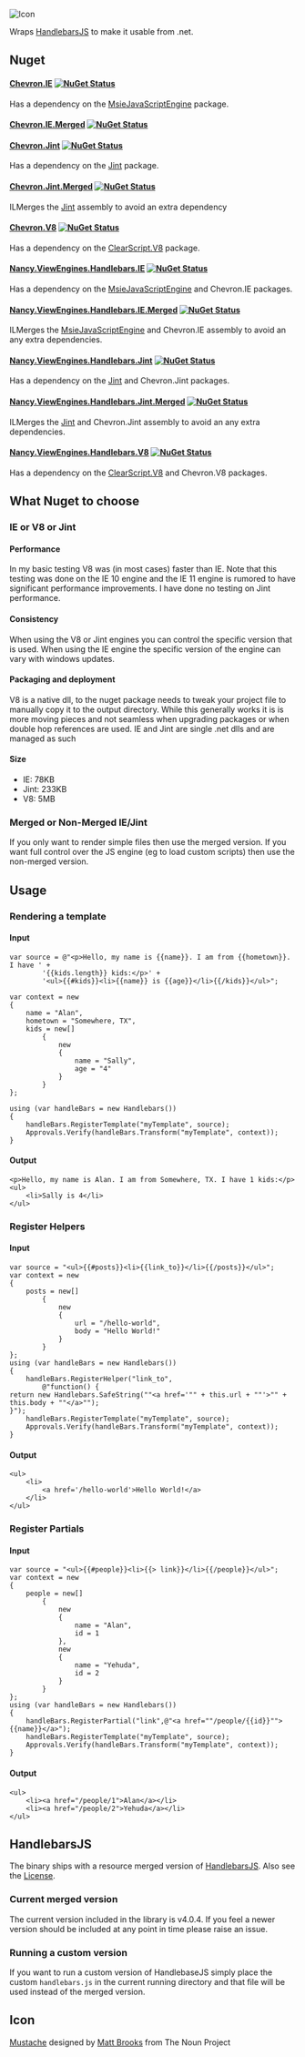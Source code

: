 ![Icon](https://raw.github.com/SimonCropp/Chevron/master/Icons/package_icon.png)

Wraps [HandlebarsJS](http://handlebarsjs.com/) to make it usable from .net.


## Nuget


#### [Chevron.IE](http://nuget.org/packages/Chevron.IE)  [![NuGet Status](http://img.shields.io/nuget/v/Chevron.IE.svg?style=flat)](https://www.nuget.org/packages/Chevron.IE/)

Has a dependency on the [MsieJavaScriptEngine](http://www.nuget.org/packages/MsieJavaScriptEngine) package. 


#### [Chevron.IE.Merged](http://nuget.org/packages/Chevron.IE.Merged)  [![NuGet Status](http://img.shields.io/nuget/v/Chevron.IE.Merged.svg?style=flat)](https://www.nuget.org/packages/Chevron.IE.Merged/)


#### [Chevron.Jint](http://nuget.org/packages/Chevron.Jint)  [![NuGet Status](http://img.shields.io/nuget/v/Chevron.Jint.svg?style=flat)](https://www.nuget.org/packages/Chevron.Jint/)

Has a dependency on the [Jint](https://github.com/sebastienros/jint) package. 


#### [Chevron.Jint.Merged](http://nuget.org/packages/Chevron.Jint.Merged)  [![NuGet Status](http://img.shields.io/nuget/v/Chevron.Jint.Merged.svg?style=flat)](https://www.nuget.org/packages/Chevron.Jint.Merged/)

ILMerges the [Jint](https://github.com/sebastienros/jint) assembly to avoid an extra dependency 


#### [Chevron.V8](http://nuget.org/packages/Chevron.V8)  [![NuGet Status](http://img.shields.io/nuget/v/Chevron.V8.svg?style=flat)](https://www.nuget.org/packages/Chevron.V8/)

Has a dependency on the [ClearScript.V8](http://www.nuget.org/packages/ClearScript.V8) package. 


#### [Nancy.ViewEngines.Handlebars.IE](http://nuget.org/packages/Nancy.ViewEngines.Handlebars.IE)  [![NuGet Status](http://img.shields.io/nuget/v/Nancy.ViewEngines.Handlebars.IE.svg?style=flat)](https://www.nuget.org/packages/Nancy.ViewEngines.Handlebars.IE/)

Has a dependency on the [MsieJavaScriptEngine](http://www.nuget.org/packages/MsieJavaScriptEngine) and Chevron.IE packages. 


#### [Nancy.ViewEngines.Handlebars.IE.Merged](http://nuget.org/packages/Nancy.ViewEngines.Handlebars.IE.Merged)  [![NuGet Status](http://img.shields.io/nuget/v/Nancy.ViewEngines.Handlebars.IE.Merged.svg?style=flat)](https://www.nuget.org/packages/Nancy.ViewEngines.Handlebars.IE.Merged/)

ILMerges the [MsieJavaScriptEngine](http://www.nuget.org/packages/MsieJavaScriptEngine) and Chevron.IE assembly to avoid an any extra dependencies. 


#### [Nancy.ViewEngines.Handlebars.Jint](http://nuget.org/packages/Nancy.ViewEngines.Handlebars.Jint)  [![NuGet Status](http://img.shields.io/nuget/v/Nancy.ViewEngines.Handlebars.Jint.svg?style=flat)](https://www.nuget.org/packages/Nancy.ViewEngines.Handlebars.Jint/)

Has a dependency on the [Jint](https://github.com/sebastienros/jint) and Chevron.Jint packages. 

#### [Nancy.ViewEngines.Handlebars.Jint.Merged](http://nuget.org/packages/Nancy.ViewEngines.Handlebars.Jint.Merged)  [![NuGet Status](http://img.shields.io/nuget/v/Nancy.ViewEngines.Handlebars.Jint.Merged.svg?style=flat)](https://www.nuget.org/packages/Nancy.ViewEngines.Handlebars.Jint.Merged/)

ILMerges the [Jint](https://github.com/sebastienros/jint) and Chevron.Jint assembly to avoid an any extra dependencies. 


#### [Nancy.ViewEngines.Handlebars.V8](http://nuget.org/packages/Nancy.ViewEngines.Handlebars.V8)  [![NuGet Status](http://img.shields.io/nuget/v/Nancy.ViewEngines.Handlebars.V8.svg?style=flat)](https://www.nuget.org/packages/Nancy.ViewEngines.Handlebars.V8/)

Has a dependency on the [ClearScript.V8](http://www.nuget.org/packages/ClearScript.V8) and Chevron.V8 packages. 


## What Nuget to choose


### IE or V8 or Jint


#### Performance

In my basic testing V8 was (in most cases) faster than IE. Note that this testing was done on the IE 10 engine and the IE 11 engine is rumored to have significant performance improvements. I have done no testing on Jint performance.


#### Consistency

When using the V8 or Jint engines you can control the specific version that is used. When using the IE engine the specific version of the engine can vary with windows updates. 


#### Packaging and deployment

V8 is a native dll, to the nuget package needs to tweak your project file to manually copy it to the output directory. While this generally works it is is more moving pieces and not seamless when upgrading packages or when double hop references are used. IE and Jint are single .net dlls and are managed as such


#### Size

 * IE: 78KB
 * Jint: 233KB
 * V8: 5MB


### Merged or Non-Merged IE/Jint

If you only want to render simple files then use the merged version. If you want full control over the JS engine (eg to load custom scripts) then use the non-merged version.


## Usage


### Rendering a template


#### Input
```
var source = @"<p>Hello, my name is {{name}}. I am from {{hometown}}. I have ' +
        '{{kids.length}} kids:</p>' +
        '<ul>{{#kids}}<li>{{name}} is {{age}}</li>{{/kids}}</ul>";

var context = new
{
    name = "Alan",
    hometown = "Somewhere, TX",
    kids = new[]
        {
            new
            {
                name = "Sally",
                age = "4"
            }
        }
};

using (var handleBars = new Handlebars())
{
    handleBars.RegisterTemplate("myTemplate", source);
    Approvals.Verify(handleBars.Transform("myTemplate", context));
}
```


#### Output

```
<p>Hello, my name is Alan. I am from Somewhere, TX. I have 1 kids:</p>
<ul>
	<li>Sally is 4</li>
</ul>
```


### Register Helpers


#### Input

```
var source = "<ul>{{#posts}}<li>{{link_to}}</li>{{/posts}}</ul>";
var context = new
{
    posts = new[]
        {
            new
            {
                url = "/hello-world",
                body = "Hello World!"
            }
        }
};
using (var handleBars = new Handlebars())
{
    handleBars.RegisterHelper("link_to",
        @"function() {
return new Handlebars.SafeString(""<a href='"" + this.url + ""'>"" + this.body + ""</a>"");
}");
    handleBars.RegisterTemplate("myTemplate", source);
    Approvals.Verify(handleBars.Transform("myTemplate", context));
}
```

#### Output

```
<ul>
	<li>
		<a href='/hello-world'>Hello World!</a>
	</li>
</ul>
```


### Register Partials


#### Input

```
var source = "<ul>{{#people}}<li>{{> link}}</li>{{/people}}</ul>";
var context = new
{
    people = new[]
        {
            new
            {
                name = "Alan",
                id = 1
            },
            new
            {
                name = "Yehuda",
                id = 2
            }
        }
};
using (var handleBars = new Handlebars())
{
    handleBars.RegisterPartial("link",@"<a href=""/people/{{id}}"">{{name}}</a>");
    handleBars.RegisterTemplate("myTemplate", source);
    Approvals.Verify(handleBars.Transform("myTemplate", context));
}
```


#### Output

```
<ul>
	<li><a href="/people/1">Alan</a></li>
	<li><a href="/people/2">Yehuda</a></li>
</ul>
```


## HandlebarsJS

The binary ships with a resource merged version of [HandlebarsJS](http://handlebarsjs.com/). Also see the [License]( https://github.com/wycats/handlebars.js/blob/master/LICENSE).


### Current merged version

The current version included in the library is v4.0.4. If you feel a newer version should be included at any point in time please raise an issue.


### Running a custom version

If you want to run a custom version of HandlebaseJS simply place the custom `handlebars.js` in the current running directory and that file will be used instead of the merged version. 


## Icon 

<a href="http://thenounproject.com/term/mustache/19592/" target="_blank">Mustache</a> designed by <a href="http://thenounproject.com/Mattebrooks/" target="_blank">Matt Brooks</a> from The Noun Project
